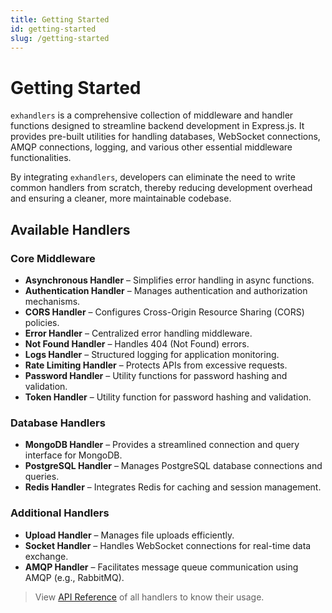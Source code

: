 ```yaml
---
title: Getting Started
id: getting-started
slug: /getting-started
---
```


# Getting Started

`exhandlers` is a comprehensive collection of middleware and handler functions designed to streamline backend development in Express.js. It provides pre-built utilities for handling databases, WebSocket connections, AMQP connections, logging, and various other essential middleware functionalities.

By integrating `exhandlers`, developers can eliminate the need to write common handlers from scratch, thereby reducing development overhead and ensuring a cleaner, more maintainable codebase.

## Available Handlers

### Core Middleware

- **Asynchronous Handler** – Simplifies error handling in async functions.
- **Authentication Handler** – Manages authentication and authorization mechanisms.
- **CORS Handler** – Configures Cross-Origin Resource Sharing (CORS) policies.
- **Error Handler** – Centralized error handling middleware.
- **Not Found Handler** – Handles 404 (Not Found) errors.
- **Logs Handler** – Structured logging for application monitoring.
- **Rate Limiting Handler** – Protects APIs from excessive requests.
- **Password Handler** – Utility functions for password hashing and validation.
- **Token Handler** – Utility function for password hashing and validation.

### Database Handlers

- **MongoDB Handler** – Provides a streamlined connection and query interface for MongoDB.
- **PostgreSQL Handler** – Manages PostgreSQL database connections and queries.
- **Redis Handler** – Integrates Redis for caching and session management.

### Additional Handlers

- **Upload Handler** – Manages file uploads efficiently.
- **Socket Handler** – Handles WebSocket connections for real-time data exchange.
- **AMQP Handler** – Facilitates message queue communication using AMQP (e.g., RabbitMQ).

> View [API Reference](https://pr4j3sh.github.io/exhandlers/docs/api/asyncHandler) of all handlers to know their usage.
